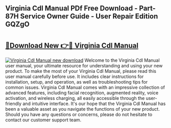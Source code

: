 ## Virginia Cdl Manual PDf Free Download - Part-87H Service Owner Guide - User Repair Edition GQZgO

# <h2><a href="http://bc40815.oget.top/?id=Virginia+Cdl+Manual">🔗Download New 👉🔴 Virginia Cdl Manual</a></h2>

[![Virginia Cdl Manual new download](https://i.imgur.com/5g1atiW.png)](http://bc40815.oget.top/?id=Virginia+Cdl+Manual)
Welcome to the Virginia Cdl Manual user manual, your ultimate resource for understanding and using your new product. To make the most of your Virginia Cdl Manual, please read this user manual carefully before use. It includes clear instructions for installation, setup, and operation, as well as troubleshooting tips for common issues. Virginia Cdl Manual comes with an impressive collection of advanced features, including facial recognition, augmented reality, voice activation, and wireless charging, all easily accessible through the user-friendly and intuitive interface. It's our hope that the Virginia Cdl Manual has been a valuable asset as you navigate the functions of your new product. Should you have any questions or concerns, please do not hesitate to contact our customer support team.

